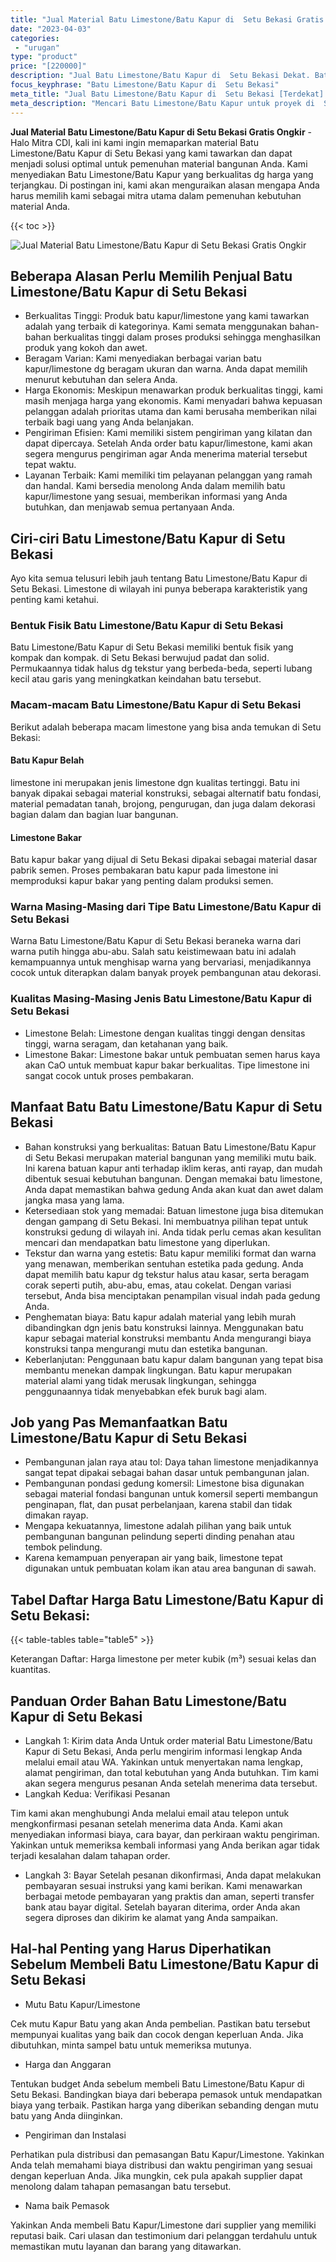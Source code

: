 ```yaml
---
title: "Jual Material Batu Limestone/Batu Kapur di  Setu Bekasi Gratis Ongkir"
date: "2023-04-03"
categories:
 - "urugan"
type: "product"
price: "[220000]"
description: "Jual Batu Limestone/Batu Kapur di  Setu Bekasi Dekat. Batu Limestone/Batu Kapur ini sering digunakan dalam proyek konstruksi sebagai batu alam yang mewah dan tahan lama. Kontak kami untuk mendapatkan informasi lebih lanjut."
focus_keyphrase: "Batu Limestone/Batu Kapur di  Setu Bekasi"
meta_title: "Jual Batu Limestone/Batu Kapur di  Setu Bekasi [Terdekat] - CDI"
meta_description: "Mencari Batu Limestone/Batu Kapur untuk proyek di  Setu Bekasi? Kami menawarkan Batu Limestone/Batu Kapur berkualitas untuk batu alam. Raih penawaran terbaik sekarang."
---
```


**Jual Material Batu Limestone/Batu Kapur di  Setu Bekasi Gratis Ongkir** - Halo Mitra CDI, kali ini kami ingin memaparkan material Batu Limestone/Batu Kapur di  Setu Bekasi yang kami tawarkan dan dapat menjadi solusi optimal untuk pemenuhan material bangunan Anda. Kami menyediakan Batu Limestone/Batu Kapur yang berkualitas dg harga yang terjangkau. Di postingan ini, kami akan menguraikan alasan mengapa Anda harus memilih kami sebagai mitra utama dalam pemenuhan kebutuhan material Anda.

{{< toc >}}

![Jual Material Batu Limestone/Batu Kapur di  Setu Bekasi Gratis Ongkir](/images/urugan/batu-limestone-08.jpg)

## Beberapa Alasan Perlu Memilih Penjual Batu Limestone/Batu Kapur di  Setu Bekasi

*   Berkualitas Tinggi: Produk batu kapur/limestone yang kami tawarkan adalah yang terbaik di kategorinya. Kami semata menggunakan bahan-bahan berkualitas tinggi dalam proses produksi sehingga menghasilkan produk yang kokoh dan awet.
*   Beragam Varian: Kami menyediakan berbagai varian batu kapur/limestone dg beragam ukuran dan warna. Anda dapat memilih menurut kebutuhan dan selera Anda.
*   Harga Ekonomis: Meskipun menawarkan produk berkualitas tinggi, kami masih menjaga harga yang ekonomis. Kami menyadari bahwa kepuasan pelanggan adalah prioritas utama dan kami berusaha memberikan nilai terbaik bagi uang yang Anda belanjakan.
*   Pengiriman Efisien: Kami memiliki sistem pengiriman yang kilatan dan dapat dipercaya. Setelah Anda order batu kapur/limestone, kami akan segera mengurus pengiriman agar Anda menerima material tersebut tepat waktu.
*   Layanan Terbaik: Kami memiliki tim pelayanan pelanggan yang ramah dan handal. Kami bersedia menolong Anda dalam memilih batu kapur/limestone yang sesuai, memberikan informasi yang Anda butuhkan, dan menjawab semua pertanyaan Anda.

## Ciri-ciri Batu Limestone/Batu Kapur di  Setu Bekasi

Ayo kita semua telusuri lebih jauh tentang Batu Limestone/Batu Kapur di  Setu Bekasi. Limestone di wilayah ini punya beberapa karakteristik yang penting kami ketahui.

### Bentuk Fisik Batu Limestone/Batu Kapur di  Setu Bekasi

Batu Limestone/Batu Kapur di  Setu Bekasi memiliki bentuk fisik yang kompak dan kompak. di  Setu Bekasi berwujud padat dan solid. Permukaannya tidak halus dg tekstur yang berbeda-beda, seperti lubang kecil atau garis yang meningkatkan keindahan batu tersebut.

### Macam-macam Batu Limestone/Batu Kapur di  Setu Bekasi

Berikut adalah beberapa macam limestone yang bisa anda temukan di  Setu Bekasi:

#### Batu Kapur Belah

limestone ini merupakan jenis limestone dgn kualitas tertinggi. Batu ini banyak dipakai sebagai material konstruksi, sebagai alternatif batu fondasi, material pemadatan tanah, brojong, pengurugan, dan juga dalam dekorasi bagian dalam dan bagian luar bangunan.

#### Limestone Bakar

Batu kapur bakar yang dijual di  Setu Bekasi dipakai sebagai material dasar pabrik semen. Proses pembakaran batu kapur pada limestone ini memproduksi kapur bakar yang penting dalam produksi semen.

### Warna Masing-Masing dari Tipe Batu Limestone/Batu Kapur di  Setu Bekasi

Warna Batu Limestone/Batu Kapur di  Setu Bekasi beraneka warna dari warna putih hingga abu-abu. Salah satu keistimewaan batu ini adalah kemampuannya untuk menghisap warna yang bervariasi, menjadikannya cocok untuk diterapkan dalam banyak proyek pembangunan atau dekorasi.

### Kualitas Masing-Masing Jenis Batu Limestone/Batu Kapur di  Setu Bekasi

*   Limestone Belah: Limestone dengan kualitas tinggi dengan densitas tinggi, warna seragam, dan ketahanan yang baik.
*   Limestone Bakar: Limestone bakar untuk pembuatan semen harus kaya akan CaO untuk membuat kapur bakar berkualitas. Tipe limestone ini sangat cocok untuk proses pembakaran.

## Manfaat Batu Batu Limestone/Batu Kapur di  Setu Bekasi

*   Bahan konstruksi yang berkualitas: Batuan Batu Limestone/Batu Kapur di  Setu Bekasi merupakan material bangunan yang memiliki mutu baik. Ini karena batuan kapur anti terhadap iklim keras, anti rayap, dan mudah dibentuk sesuai kebutuhan bangunan. Dengan memakai batu limestone, Anda dapat memastikan bahwa gedung Anda akan kuat dan awet dalam jangka masa yang lama.
*   Ketersediaan stok yang memadai: Batuan limestone juga bisa ditemukan dengan gampang di  Setu Bekasi. Ini membuatnya pilihan tepat untuk konstruksi gedung di wilayah ini. Anda tidak perlu cemas akan kesulitan mencari dan mendapatkan batu limestone yang diperlukan.
*   Tekstur dan warna yang estetis: Batu kapur memiliki format dan warna yang menawan, memberikan sentuhan estetika pada gedung. Anda dapat memilih batu kapur dg tekstur halus atau kasar, serta beragam corak seperti putih, abu-abu, emas, atau cokelat. Dengan variasi tersebut, Anda bisa menciptakan penampilan visual indah pada gedung Anda.
*   Penghematan biaya: Batu kapur adalah material yang lebih murah dibandingkan dgn jenis batu konstruksi lainnya. Menggunakan batu kapur sebagai material konstruksi membantu Anda mengurangi biaya konstruksi tanpa mengurangi mutu dan estetika bangunan.
*   Keberlanjutan: Penggunaan batu kapur dalam bangunan yang tepat bisa membantu menekan dampak lingkungan. Batu kapur merupakan material alami yang tidak merusak lingkungan, sehingga penggunaannya tidak menyebabkan efek buruk bagi alam.

## Job yang Pas Memanfaatkan Batu Limestone/Batu Kapur di  Setu Bekasi

*   Pembangunan jalan raya atau tol: Daya tahan limestone menjadikannya sangat tepat dipakai sebagai bahan dasar untuk pembangunan jalan.
*   Pembangunan pondasi gedung komersil: Limestone bisa digunakan sebagai material fondasi bangunan untuk komersil seperti membangun penginapan, flat, dan pusat perbelanjaan, karena stabil dan tidak dimakan rayap.
*   Mengapa kekuatannya, limestone adalah pilihan yang baik untuk pembangunan bangunan pelindung seperti dinding penahan atau tembok pelindung.
*   Karena kemampuan penyerapan air yang baik, limestone tepat digunakan untuk pembuatan kolam ikan atau area bangunan di sawah.

## Tabel Daftar Harga Batu Limestone/Batu Kapur di  Setu Bekasi:

{{< table-tables table="table5" >}}

Keterangan Daftar: Harga limestone per meter kubik (m³) sesuai kelas dan kuantitas.

## Panduan Order Bahan Batu Limestone/Batu Kapur di  Setu Bekasi

*   Langkah 1: Kirim data Anda
Untuk order material Batu Limestone/Batu Kapur di  Setu Bekasi, Anda perlu mengirim informasi lengkap Anda melalui email atau WA. Yakinkan untuk menyertakan nama lengkap, alamat pengiriman, dan total kebutuhan yang Anda butuhkan. Tim kami akan segera mengurus pesanan Anda setelah menerima data tersebut.
*   Langkah Kedua: Verifikasi Pesanan

Tim kami akan menghubungi Anda melalui email atau telepon untuk mengkonfirmasi pesanan setelah menerima data Anda. Kami akan menyediakan informasi biaya, cara bayar, dan perkiraan waktu pengiriman. Yakinkan untuk memeriksa kembali informasi yang Anda berikan agar tidak terjadi kesalahan dalam tahapan order.
*   Langkah 3: Bayar
Setelah pesanan dikonfirmasi, Anda dapat melakukan pembayaran sesuai instruksi yang kami berikan. Kami menawarkan berbagai metode pembayaran yang praktis dan aman, seperti transfer bank atau bayar digital. Setelah bayaran diterima, order Anda akan segera diproses dan dikirim ke alamat yang Anda sampaikan.

## Hal-hal Penting yang Harus Diperhatikan Sebelum Membeli Batu Limestone/Batu Kapur di  Setu Bekasi

*   Mutu Batu Kapur/Limestone

Cek mutu Kapur Batu yang akan Anda pembelian. Pastikan batu tersebut mempunyai kualitas yang baik dan cocok dengan keperluan Anda. Jika dibutuhkan, minta sampel batu untuk memeriksa mutunya.
*   Harga dan Anggaran

Tentukan budget Anda sebelum membeli Batu Limestone/Batu Kapur di  Setu Bekasi. Bandingkan biaya dari beberapa pemasok untuk mendapatkan biaya yang terbaik. Pastikan harga yang diberikan sebanding dengan mutu batu yang Anda diinginkan.
*   Pengiriman dan Instalasi

Perhatikan pula distribusi dan pemasangan Batu Kapur/Limestone. Yakinkan Anda telah memahami biaya distribusi dan waktu pengiriman yang sesuai dengan keperluan Anda. Jika mungkin, cek pula apakah supplier dapat menolong dalam tahapan pemasangan batu tersebut.
*   Nama baik Pemasok

Yakinkan Anda membeli Batu Kapur/Limestone dari supplier yang memiliki reputasi baik. Cari ulasan dan testimonium dari pelanggan terdahulu untuk memastikan mutu layanan dan barang yang ditawarkan.